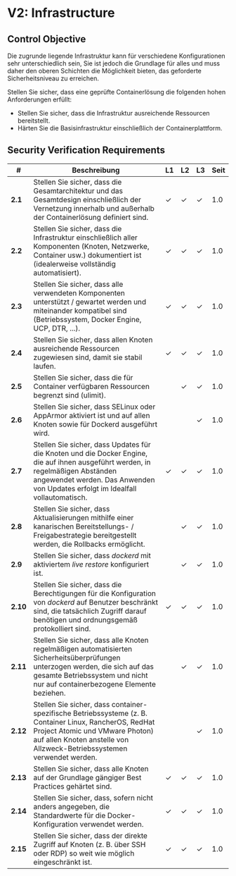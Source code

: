 # V2: Infrastructure

## Control Objective

Die zugrunde liegende Infrastruktur kann für verschiedene Konfigurationen sehr unterschiedlich sein, Sie ist jedoch die Grundlage für alles und muss daher den oberen Schichten die Möglichkeit bieten, das geforderte Sicherheitsniveau zu erreichen.

Stellen Sie sicher, dass eine geprüfte Containerlösung die folgenden hohen Anforderungen erfüllt:

* Stellen Sie sicher, dass die Infrastruktur ausreichende Ressourcen bereitstellt.
* Härten Sie die Basisinfrastruktur einschließlich der Containerplattform.

## Security Verification Requirements

| # | Beschreibung | L1 | L2 | L3 | Seit |
| --- | --- | --- | --- | -- | -- |
| **2.1** | Stellen Sie sicher, dass die Gesamtarchitektur und das Gesamtdesign einschließlich der Vernetzung innerhalb und außerhalb der Containerlösung definiert sind. | ✓ | ✓ | ✓ | 1.0 |
| **2.2** | Stellen Sie sicher, dass die Infrastruktur einschließlich aller Komponenten (Knoten, Netzwerke, Container usw.) dokumentiert ist (idealerweise vollständig automatisiert). | ✓ | ✓ | ✓ | 1.0 |
| **2.3** | Stellen Sie sicher, dass alle verwendeten Komponenten unterstützt / gewartet werden und miteinander kompatibel sind (Betriebssystem, Docker Engine, UCP, DTR, ...). | ✓ | ✓ | ✓ | 1.0 |
| **2.4** | Stellen Sie sicher, dass allen Knoten ausreichende Ressourcen zugewiesen sind, damit sie stabil laufen. | ✓ | ✓ | ✓ | 1.0 |
| **2.5** | Stellen Sie sicher, dass die für Container verfügbaren Ressourcen begrenzt sind (ulimit). |  | ✓ | ✓ | 1.0 |
| **2.6** | Stellen Sie sicher, dass SELinux oder AppArmor aktiviert ist und auf allen Knoten sowie für Dockerd ausgeführt wird. |  |  | ✓ | 1.0 |
| **2.7** | Stellen Sie sicher, dass Updates für die Knoten und die Docker Engine, die auf ihnen ausgeführt werden, in regelmäßigen Abständen angewendet werden. Das Anwenden von Updates erfolgt im Idealfall vollautomatisch. | ✓ | ✓ | ✓ | 1.0 |
| **2.8** | Stellen Sie sicher, dass Aktualisierungen mithilfe einer kanarischen Bereitstellungs- / Freigabestrategie bereitgestellt werden, die Rollbacks ermöglicht. | | ✓ | ✓ | 1.0 |
| **2.9** | Stellen Sie sicher, dass _dockerd_ mit aktiviertem _live restore_ konfiguriert ist. | | ✓ | ✓ | 1.0 |
| **2.10** | Stellen Sie sicher, dass die Berechtigungen für die Konfiguration von _dockerd_ auf Benutzer beschränkt sind, die tatsächlich Zugriff darauf benötigen und ordnungsgemäß protokolliert sind. | ✓ | ✓ | ✓ | 1.0 |
| **2.11** | Stellen Sie sicher, dass alle Knoten regelmäßigen automatisierten Sicherheitsüberprüfungen unterzogen werden, die sich auf das gesamte Betriebssystem und nicht nur auf containerbezogene Elemente beziehen. |  | ✓ | ✓ | 1.0 |
| **2.12** | Stellen Sie sicher, dass container-spezifische Betriebssysteme (z. B. Container Linux, RancherOS, RedHat Project Atomic und VMware Photon) auf allen Knoten anstelle von Allzweck-Betriebssystemen verwendet werden. |  |  | ✓ | 1.0 |
| **2.13** | Stellen Sie sicher, dass alle Knoten auf der Grundlage gängiger Best Practices gehärtet sind. | ✓ | ✓ | ✓ | 1.0 |
| **2.14** | Stellen Sie sicher, dass, sofern nicht anders angegeben, die Standardwerte für die Docker-Konfiguration verwendet werden. | ✓ | ✓ | ✓ | 1.0 |
| **2.15** | Stellen Sie sicher, dass der direkte Zugriff auf Knoten (z. B. über SSH oder RDP) so weit wie möglich eingeschränkt ist. | ✓ | ✓ | ✓ | 1.0 |
